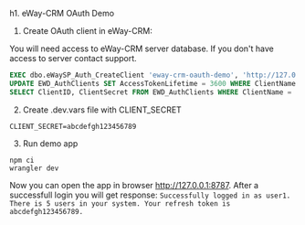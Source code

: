h1. eWay-CRM OAuth Demo

1. Create OAuth client in eWay-CRM:

You will need access to eWay-CRM server database. If you don't have access to server contact support.

```sql
EXEC dbo.eWaySP_Auth_CreateClient 'eway-crm-oauth-demo', 'http://127.0.0.1:8787', @ClientID = 'eway-crm-oauth-demo'
UPDATE EWD_AuthClients SET AccessTokenLifetime = 3600 WHERE ClientName = 'eway-crm-oauth-demo'
SELECT ClientID, ClientSecret FROM EWD_AuthClients WHERE ClientName = 'eway-crm-oauth-demo'
```

2. Create .dev.vars file with CLIENT_SECRET

```
CLIENT_SECRET=abcdefgh123456789
```

3. Run demo app

```
npm ci
wrangler dev
```

Now you can open the app in browser http://127.0.0.1:8787.
After a successfull login you will get response: `Successfully logged in as user1. There is 5 users in your system. Your refresh token is abcdefgh123456789.`